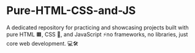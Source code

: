 # Pure-HTML-CSS-and-JS
 A dedicated repository for practicing and showcasing projects built with pure HTML 🟧, CSS 🎨, and JavaScript ⚡no frameworks, no libraries, just core web development. 💻🛠️
